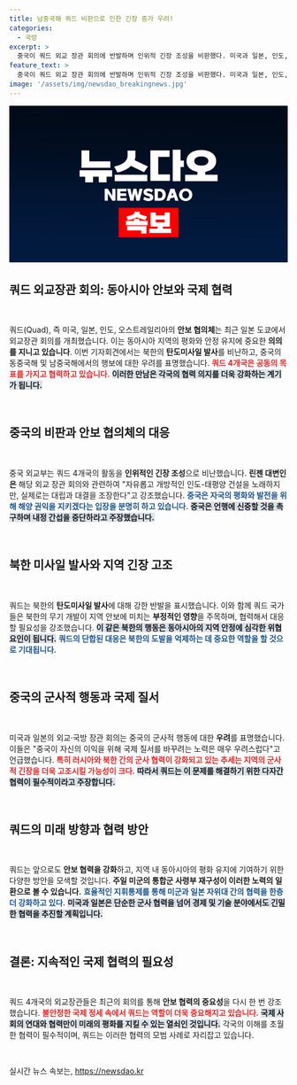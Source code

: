 ```yaml
---
title: 남중국해 쿼드 비판으로 인한 긴장 증가 우려!
categories:
  - 국방
excerpt: >
  중국이 쿼드 외교 장관 회의에 반발하며 인위적 긴장 조성을 비판했다. 미국과 일본, 인도, 오스트레일리아는 북한 미사일 발사 및 중국의 해양 행동에 대한 우려를 표명하며 긴장 고조에 나섰다. 과연 이 갈등이 동아시아 균형에 어떤 영향을 미칠까?
feature_text: >
  중국이 쿼드 외교 장관 회의에 반발하며 인위적 긴장 조성을 비판했다. 미국과 일본, 인도, 오스트레일리아는 북한 미사일 발사 및 중국의 해양 행동에 대한 우려를 표명하며 긴장 고조에 나섰다. 과연 이 갈등이 동아시아 균형에 어떤 영향을 미칠까?
image: '/assets/img/newsdao_breakingnews.jpg'
---
```


<p><img src="/assets/img/newsdao_breakingnews.jpg" alt="cryptoinkorea 속보" /></p>

<h2 data-ke-size="size26">쿼드 외교장관 회의: 동아시아 안보와 국제 협력</h2>

<p data-ke-size="size16">&nbsp;</p>

<p>쿼드(Quad), 즉 미국, 일본, 인도, 오스트레일리아의 <b>안보 협의체</b>는 최근 일본 도쿄에서 외교장관 회의를 개최했습니다. 이는 동아시아 지역의 평화와 안정 유지에 중요한 <strong>의의를 지니고 있습니다</strong>. 이번 기자회견에서는 북한의 <b>탄도미사일 발사</b>를 비난하고, 중국의 동중국해 및 남중국해에서의 행보에 대한 우려를 표명했습니다. <b><span style="color: #ee2323;">쿼드 4개국은 공동의 목표를 가지고 협력하고 있습니다.</span></b> <b><span style="background-color: #21538527;">이러한 만남은 각국의 협력 의지를 더욱 강화하는 계기가 됩니다.</span></b> </p>

<p data-ke-size="size16">&nbsp;</p>

<h2 data-ke-size="size26">중국의 비판과 안보 협의체의 대응</h2>

<p data-ke-size="size16">&nbsp;</p>

<p>중국 외교부는 쿼드 4개국의 활동을 <b>인위적인 긴장 조성</b>으로 비난했습니다. <b>린젠 대변인은</b> 해당 외교 장관 회의와 관련하여 "자유롭고 개방적인 인도-태평양 건설을 노래하지만, 실제로는 대립과 대결을 조장한다"고 강조했습니다. <b><span style="color: #1a5490;">중국은 자국의 평화와 발전을 위해 해양 권익을 지키겠다는 입장을 분명히 하고 있습니다.</span></b> <b><span style="background-color: #21538527;">중국은 언행에 신중할 것을 촉구하며 내정 간섭을 중단하라고 주장했습니다.</span></b></p>

<p data-ke-size="size16">&nbsp;</p>

<h2 data-ke-size="size26">북한 미사일 발사와 지역 긴장 고조</h2>

<p data-ke-size="size16">&nbsp;</p>

<p>쿼드는 북한의 <b>탄도미사일 발사</b>에 대해 강한 반발을 표시했습니다. 이와 함께 쿼드 국가들은 북한의 무기 개발이 지역 안보에 미치는 <b>부정적인 영향</b>을 주목하며, 협력해서 대응할 필요성을 강조했습니다. <b><span style="background-color: #21538527;">이 같은 북한의 행동은 동아시아의 지역 안정에 심각한 위협 요인이 됩니다.</span></b> <b><span style="color: #1a5490;">쿼드의 단합된 대응은 북한의 도발을 억제하는 데 중요한 역할을 할 것으로 기대됩니다.</span></b></p>

<p data-ke-size="size16">&nbsp;</p>

<h2 data-ke-size="size26">중국의 군사적 행동과 국제 질서</h2>

<p data-ke-size="size16">&nbsp;</p>

<p>미국과 일본의 외교·국방 장관 회의는 중국의 군사적 행동에 대한 <b>우려</b>를 표명했습니다. 이들은 "중국이 자신의 이익을 위해 국제 질서를 바꾸려는 노력은 매우 우려스럽다"고 언급했습니다. <b><span style="color: #ee2323;">특히 러시아와 북한 간의 군사 협력이 강화되고 있는 추세는 지역의 군사적 긴장을 더욱 고조시킬 가능성이 크다.</span></b> <b><span style="background-color: #21538527;">따라서 쿼드는 이 문제를 해결하기 위한 다자간 협력이 필수적이라고 주장합니다.</span></b></p>

<p data-ke-size="size16">&nbsp;</p>

<h2 data-ke-size="size26">쿼드의 미래 방향과 협력 방안</h2>

<p data-ke-size="size16">&nbsp;</p>

<p>쿼드는 앞으로도 <b>안보 협력을 강화</b>하고, 지역 내 동아시아의 평화 유지에 기여하기 위한 다양한 방안을 모색할 것입니다. <b>주일 미군의 통합군 사령부 재구성이 이러한 노력의 일환으로 볼 수 있습니다.</b> <b><span style="color: #1a5490;">효율적인 지휘통제를 통해 미군과 일본 자위대 간의 협력을 한층 더 강화하고 있다.</span></b> <b><span style="background-color: #21538527;">미국과 일본은 단순한 군사 협력을 넘어 경제 및 기술 분야에서도 긴밀한 협력을 추진할 계획입니다.</span></b></p>

<p data-ke-size="size16">&nbsp;</p>

<h2 data-ke-size="size26">결론: 지속적인 국제 협력의 필요성</h2>

<p data-ke-size="size16">&nbsp;</p>

<p>쿼드 4개국의 외교장관들은 최근의 회의를 통해 <b>안보 협력의 중요성</b>을 다시 한 번 강조했습니다. <b><span style="color: #ee2323;">불안정한 국제 정세 속에서 쿼드는 역할이 더욱 중요해지고 있습니다.</span></b> <b><span style="background-color: #21538527;">국제 사회의 연대와 협력만이 미래의 평화를 지킬 수 있는 열쇠인 것입니다.</span></b> 각국의 이해를 초월한 협력이 필수적이며, 쿼드는 이러한 협력의 모범 사례로 자리잡고 있습니다.</p>

<p data-ke-size="size16">&nbsp;</p>
실시간 뉴스 속보는, <a href="https://newsdao.kr" rel="dofollow">https://newsdao.kr</a>


